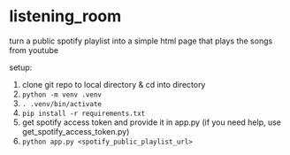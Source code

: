# listening_room

turn a public spotify playlist into a simple html page that plays the songs from youtube

setup:
1) clone git repo to local directory & cd into directory
2) `python -m venv .venv`
3) `. .venv/bin/activate`
4) `pip install -r requirements.txt`
5) get spotify access token and provide it in app.py (if you need help, use get_spotify_access_token.py)
6) `python app.py <spotify_public_playlist_url>`